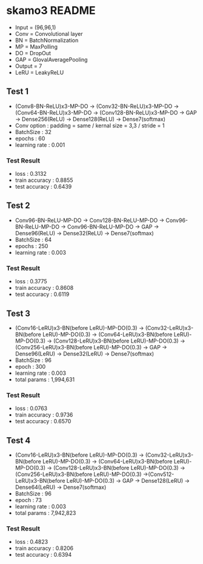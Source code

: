 # skamo3 README
 - Input = (96,96,1)
 - Conv = Convolutional layer
 - BN = BatchNormalization
 - MP = MaxPolling
 - DO = DropOut
 - GAP = GlovalAveragePooling
 - Output = 7
 - LeRU = LeakyReLU
## Test 1
 - (Conv8-BN-ReLU)x3-MP-DO -> (Conv32-BN-ReLU)x3-MP-DO -> (Conv64-BN-ReLU)x3-MP-DO -> (Conv128-BN-ReLU)x3-MP-DO -> GAP -> Dense256(ReLU) -> Dense128(ReLU) -> Dense7(softmax)
 - Conv option : padding = same / kernal size = 3,3 / stride = 1 
 - BatchSize : 32
 - epochs : 60
 - learning rate : 0.001
 
 ### Test Result
 - loss : 0.3132
 - train accuracy : 0.8855
 - test accuracy : 0.6439  
 

## Test 2
 - Conv96-BN-ReLU-MP-DO -> Conv128-BN-ReLU-MP-DO -> Conv96-BN-ReLU-MP-DO -> Conv96-BN-ReLU-MP-DO -> GAP -> Dense96(ReLU) -> Dense32(ReLU) -> Dense7(softmax)
 - BatchSize : 64 
 - epochs : 250
 - learning rate : 0.003
 
 ### Test Result
 - loss : 0.3775
 - train accuracy : 0.8608
 - test accuracy : 0.6119
 
 ## Test 3
 - (Conv16-LeRU)x3-BN(before LeRU)-MP-DO(0.3) -> (Conv32-LeRU)x3-BN(before LeRU)-MP-DO(0.3) -> (Conv64-LeRU)x3-BN(before LeRU)-MP-DO(0.3) -> (Conv128-LeRU)x3-BN(before LeRU)-MP-DO(0.3) -> (Conv256-LeRU)x3-BN(before LeRU)-MP-DO(0.3) -> GAP -> Dense96(LeRU) -> Dense32(LeRU) -> Dense7(softmax)
 - BatchSize : 96
 - epoch : 300
 - learning rate : 0.003
 - total params : 1,994,631
 
 ### Test Result
 - loss : 0.0763
 - train accuracy : 0.9736
 - test accuracy : 0.6570
 
 ## Test 4
  - (Conv16-LeRU)x3-BN(before LeRU)-MP-DO(0.3) -> (Conv32-LeRU)x3-BN(before LeRU)-MP-DO(0.3) -> (Conv64-LeRU)x3-BN(before LeRU)-MP-DO(0.3) -> (Conv128-LeRU)x3-BN(before LeRU)-MP-DO(0.3) -> (Conv256-LeRU)x3-BN(before LeRU)-MP-DO(0.3) ->(Conv512-LeRU)x3-BN(before LeRU)-MP-DO(0.3) -> GAP -> Dense128(LeRU) -> Dense64(LeRU) -> Dense7(softmax)
 - BatchSize : 96
 - epoch : 73
 - learning rate : 0.003
 - total params : 7,942,823
 
 ### Test Result 
 - loss : 0.4823
 - train accuracy : 0.8206
 - test accuracy : 0.6394